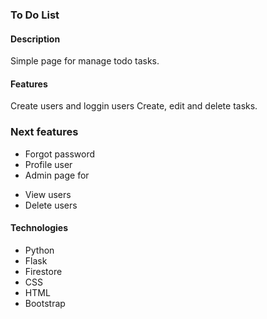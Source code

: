 ### To Do List

#### Description

Simple page for manage todo tasks.

#### Features

Create users and loggin users
Create, edit and delete tasks.

### Next features

* Forgot password
* Profile user
* Admin page for
 + View users
 + Delete users

#### Technologies

- Python
- Flask
- Firestore
- CSS
- HTML
- Bootstrap
